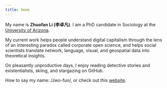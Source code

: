 ```yaml
---
title: Home
---
```


<!-- <style type="text/css">
.home {
  text-align: center;
}
.home h1 {
  font-size: 3em;
}
.home h2 {
  margin-bottom: 4em;
}
.home ul {
  margin-left: -4em;
}
.home ul li {
  display: inline-block;
  margin-left: 4em;
}
</style> -->

<style type="text/css">
.home h1{
  text-align: center;
}
.home h2 {
  border-bottom: 1px solid var(--border-color);
}
.home h3 {
  font-variant: small-caps;
  text-align: center;
}
</style>

My name is **Zhuofan Li (李卓凡)**. I am a PhD candidate in Sociology at the [University of Arizona](https://sociology.arizona.edu/). 

My current work helps people understand digital capitalism through the lens of an interesting paradox called corporate open science, and helps social scientists translate network, language, visual, and geospatial data into theoretical insights. 

On pleasantly unproductive days, I enjoy reading detective stories and existentialists, skiing, and stargazing on GitHub. 

How to say my name: /Jwo-fun/, or check out this [website](https://www.chinesenamesinenglish.com/wiki/Zhuofan). 